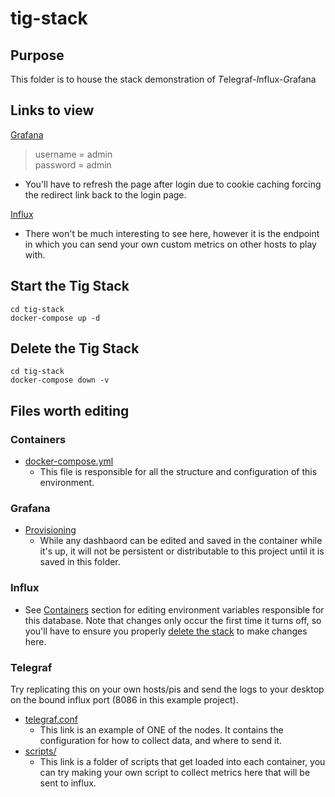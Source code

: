 # tig-stack

## Purpose

This folder is to house the stack demonstration of *T*elegraf-*I*nflux-*G*rafana

## Links to view
[Grafana](http://localhost:3000/) 
> username = admin  
> password = admin  
* You'll have to refresh the page after login due to cookie caching forcing the redirect link back to the login page.

[Influx](http://localhost:8086)
* There won't be much interesting to see here, however it is the endpoint in which you can send your own custom metrics on other hosts to play with.

## Start the Tig Stack

```
cd tig-stack
docker-compose up -d
```

## Delete the Tig Stack

```
cd tig-stack
docker-compose down -v
```

## Files worth editing

### Containers
* [docker-compose.yml](./docker-compose.yml)
  - This file is responsible for all the structure and configuration of this environment.

### Grafana
* [Provisioning](./grafana/provisioning)
  - While any dashbaord can be edited and saved in the container while it's up, it will not be persistent or distributable to this project until it is saved in this folder.

### Influx
* See [Containers](#containers) section for editing environment variables responsible for this database. Note that changes only occur the first time it turns off, so you'll have to ensure you properly [delete the stack](#delete-the-tig-stack) to make changes here.

### Telegraf
Try replicating this on your own hosts/pis and send the logs to your desktop on the bound influx port (8086 in this example project).
* [telegraf.conf](./telegraf/node1/config/telegraf.conf)
  - This link is an example of ONE of the nodes. It contains the configuration for how to collect data, and where to send it.
* [scripts/](./telegraf/scripts/)
  - This link is a folder of scripts that get loaded into each container, you can try making your own script to collect metrics here that will be sent to influx. 